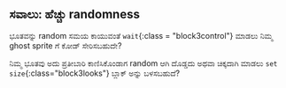 ## ಸವಾಲು: ಹೆಚ್ಚು randomness

ಭೂತವನ್ನು random ಸಮಯ ಕಾಯುವಂತೆ `wait`{:class = "block3control"} ಮಾಡಲು ನಿಮ್ಮ ghost sprite ಗೆ ಕೋಡ್ ಸೇರಿಸಬಹುದೇ?

ನಿಮ್ಮ ಭೂತವು ಅದು ಪ್ರತೀಬಾರಿ ಕಾಣಿಸಿಕೊಂಡಾಗ random ಆಗಿ ದೊಡ್ಡದು ಅಥವಾ ಚಿಕ್ಕದಾಗಿ ಮಾಡಲು `set size`{:class="block3looks"} ಬ್ಲಾಕ್ ಅನ್ನು ಬಳಸಬಹುದೆ?